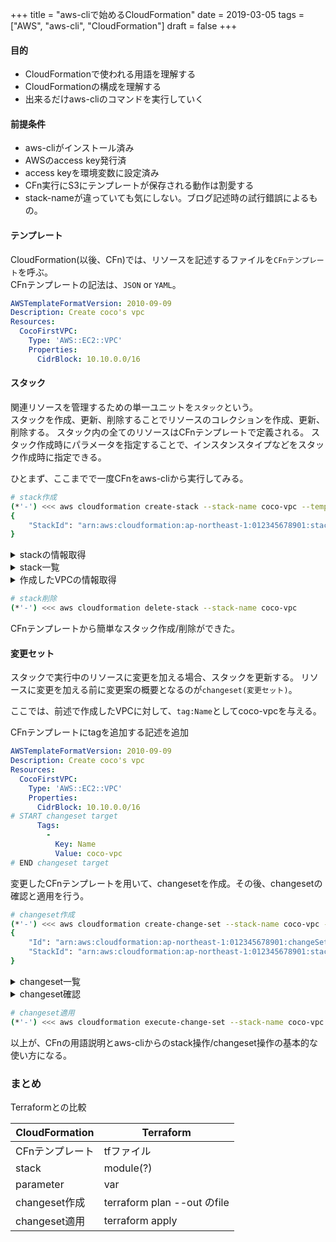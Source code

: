 +++
title = "aws-cliで始めるCloudFormation"
date = 2019-03-05
tags = ["AWS", "aws-cli", "CloudFormation"]
draft = false
+++

#### 目的

- CloudFormationで使われる用語を理解する
- CloudFormationの構成を理解する
- 出来るだけaws-cliのコマンドを実行していく

<!--more-->

#### 前提条件

- aws-cliがインストール済み
- AWSのaccess key発行済
- access keyを環境変数に設定済み
- CFn実行にS3にテンプレートが保存される動作は割愛する
- stack-nameが違っていても気にしない。ブログ記述時の試行錯誤によるもの。

#### テンプレート

CloudFormation(以後、CFn)では、リソースを記述するファイルを`CFnテンプレート`を呼ぶ。  
CFnテンプレートの記法は、`JSON` or `YAML`。

```yaml:example.yaml
AWSTemplateFormatVersion: 2010-09-09
Description: Create coco's vpc
Resources:
  CocoFirstVPC:
    Type: 'AWS::EC2::VPC'
    Properties: 
      CidrBlock: 10.10.0.0/16
```


#### スタック

関連リソースを管理するための単一ユニットを`スタック`という。  
スタックを作成、更新、削除することでリソースのコレクションを作成、更新、削除する。
スタック内の全てのリソースはCFnテンプレートで定義される。
スタック作成時にパラメータを指定することで、インスタンスタイプなどをスタック作成時に指定できる。

ひとまず、ここまでで一度CFnをaws-cliから実行してみる。
```bash
# stack作成
(*'-') <<< aws cloudformation create-stack --stack-name coco-vpc --template-body file://./example.yaml
{
    "StackId": "arn:aws:cloudformation:ap-northeast-1:012345678901:stack/coco-vpc/4a6f6260-3f09-11e9-a59f-066cec78e1f8"
}
```
</details>

<details>
<summary>stackの情報取得</summary>
```bash
(*'-') <<< aws cloudformation describe-stacks
{
    "Stacks": [
        {
            "StackId": "arn:aws:cloudformation:ap-northeast-1:012345678901:stack/coco-vpc/4a6f6260-3f09-11e9-a59f-066cec78e1f8",
            "StackName": "coco-vpc",
            "Description": "Create coco's vpc",
            "CreationTime": "2019-03-05T05:41:14.771Z",
            "RollbackConfiguration": {},
            "StackStatus": "CREATE_COMPLETE",
            "DisableRollback": false,
            "NotificationARNs": [],
            "Tags": [],
            "DriftInformation": {
                "StackDriftStatus": "NOT_CHECKED"
            }
        }
    ]
}
```
</details>

<details>
<summary>stack一覧</summary>
```bash
(*'-') <<< aws cloudformation list-stacks
{
    "StackSummaries": [
        {
            "StackId": "arn:aws:cloudformation:ap-northeast-1:012345678901:stack/coco-vpc/4a6f6260-3f09-11e9-a59f-066cec78e1f8",
            "StackName": "coco-vpc",
            "TemplateDescription": "Create coco's vpc",
            "CreationTime": "2019-03-05T05:41:14.771Z",
            "LastUpdatedTime": "2019-03-05T06:52:30.668Z",
            "DeletionTime": "2019-03-05T06:56:27.631Z",
            "StackStatus": "DELETE_COMPLETE",
            "DriftInformation": {
                "StackDriftStatus": "NOT_CHECKED"
            }
        }
    ]
}
```
</details>

<details>
<summary>作成したVPCの情報取得</summary>
```bash
(*'-') <<< aws ec2 describe-vpcs
{
    "Vpcs": [
        {
            "CidrBlock": "10.10.0.0/16",
            "DhcpOptionsId": "dopt-6d45040a",
            "State": "available",
            "VpcId": "vpc-0ff5de1320b84a7a0",
            "OwnerId": "012345678901",
            "InstanceTenancy": "default",
            "CidrBlockAssociationSet": [
                {
                    "AssociationId": "vpc-cidr-assoc-0cb726d4c403e6aa6",
                    "CidrBlock": "10.10.0.0/16",
                    "CidrBlockState": {
                        "State": "associated"
                    }
                }
            ],
            "IsDefault": false,
            "Tags": [
                {
                    "Key": "aws:cloudformation:stack-name",
                    "Value": "coco-vpc"
                },
                {
                    "Key": "aws:cloudformation:stack-id",
                    "Value": "arn:aws:cloudformation:ap-northeast-1:012345678901:stack/coco-vpc/4a6f6260-3f09-11e9-a59f-066cec78e1f8"
                },
                {
                    "Key": "aws:cloudformation:logical-id",
                    "Value": "CocoFirstVPC"
                }
            ]
        }
    ]
}
```
</details>

```bash
# stack削除
(*'-') <<< aws cloudformation delete-stack --stack-name coco-vpc
```

CFnテンプレートから簡単なスタック作成/削除ができた。


#### 変更セット
スタックで実行中のリソースに変更を加える場合、スタックを更新する。
リソースに変更を加える前に変更案の概要となるのが`changeset(変更セット)`。

ここでは、前述で作成したVPCに対して、`tag:Name`としてcoco-vpcを与える。

CFnテンプレートにtagを追加する記述を追加
```yaml
AWSTemplateFormatVersion: 2010-09-09
Description: Create coco's vpc
Resources:
  CocoFirstVPC:
    Type: 'AWS::EC2::VPC'
    Properties: 
      CidrBlock: 10.10.0.0/16
# START changeset target
      Tags:
        -
          Key: Name
          Value: coco-vpc
# END changeset target
```

変更したCFnテンプレートを用いて、changesetを作成。その後、changesetの確認と適用を行う。

```bash
# changeset作成
(*'-') <<< aws cloudformation create-change-set --stack-name coco-vpc --change-set-name first-changeset --template-body file://./example.yaml
{
    "Id": "arn:aws:cloudformation:ap-northeast-1:012345678901:changeSet/first-changeset/8c6d9520-df98-4fae-b00c-28c0267703fc",
    "StackId": "arn:aws:cloudformation:ap-northeast-1:012345678901:stack/coco-vpc/4a6f6260-3f09-11e9-a59f-066cec78e1f8"
}
```

<details>
<summary>changeset一覧</summary>
```bash
(*'-') <<< aws cloudformation list-change-sets --stack-name coco-vpc
{
    "Summaries": [
        {
            "StackId": "arn:aws:cloudformation:ap-northeast-1:012345678901:stack/coco-vpc/4a6f6260-3f09-11e9-a59f-066cec78e1f8",
            "StackName": "coco-vpc",
            "ChangeSetId": "arn:aws:cloudformation:ap-northeast-1:012345678901:changeSet/first-changeset/8c6d9520-df98-4fae-b00c-28c0267703fc",
            "ChangeSetName": "first-changeset",
            "ExecutionStatus": "AVAILABLE",
            "Status": "CREATE_COMPLETE",
            "CreationTime": "2019-03-05T06:45:17.395Z"
        }
    ]
}
```
</details>

<details>
<summary>changeset確認</summary>
```bash
(*'-') <<< aws cloudformation describe-change-set --stack-name coco-vpc --change-set-name first-changeset
{
    "Changes": [
        {
            "Type": "Resource",
            "ResourceChange": {
                "Action": "Modify",
                "LogicalResourceId": "CocoFirstVPC",
                "PhysicalResourceId": "vpc-0ff5de1320b84a7a0",
                "ResourceType": "AWS::EC2::VPC",
                "Replacement": "False",
                "Scope": [
                    "Tags"
                ],
                "Details": [
                    {
                        "Target": {
                            "Attribute": "Tags",
                            "RequiresRecreation": "Never"
                        },
                        "Evaluation": "Static",
                        "ChangeSource": "DirectModification"
                    }
                ]
            }
        }
    ],
    "ChangeSetName": "first-changeset",
    "ChangeSetId": "arn:aws:cloudformation:ap-northeast-1:012345678901:changeSet/first-changeset/8c6d9520-df98-4fae-b00c-28c0267703fc",
    "StackId": "arn:aws:cloudformation:ap-northeast-1:012345678901:stack/coco-vpc/4a6f6260-3f09-11e9-a59f-066cec78e1f8",
    "StackName": "coco-vpc",
    "Description": null,
    "Parameters": null,
    "CreationTime": "2019-03-05T06:45:17.395Z",
    "ExecutionStatus": "AVAILABLE",
    "Status": "CREATE_COMPLETE",
    "StatusReason": null,
    "NotificationARNs": [
        "arn:aws:sns:ap-northeast-1:012345678901:slack"
    ],
    "RollbackConfiguration": {
        "RollbackTriggers": []
    },
    "Capabilities": [],
    "Tags": null
}
```
</details>

```bash
# changeset適用
(*'-') <<< aws cloudformation execute-change-set --stack-name coco-vpc --change-set-name first-changeset
```

以上が、CFnの用語説明とaws-cliからのstack操作/changeset操作の基本的な使い方になる。

### まとめ

Terraformとの比較

| CloudFormation  | Terraform                         |
|-----------------|-----------------------------------|
| CFnテンプレート | tfファイル                        |
| stack           | module(?)                         |
| parameter       | var                               |
| changeset作成   | terraform plan --out <file>のfile |
| changeset適用   | terraform apply <file>            |


